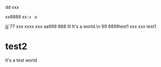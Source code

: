 dd
xxx

xx8888
xx`:x
`:x


jjj`77
xxx
xxxx
xxx
aa999
888
III
It's a world.\n
99
8899test1
xxx
xxx
 test1
# test2
It's a test world
